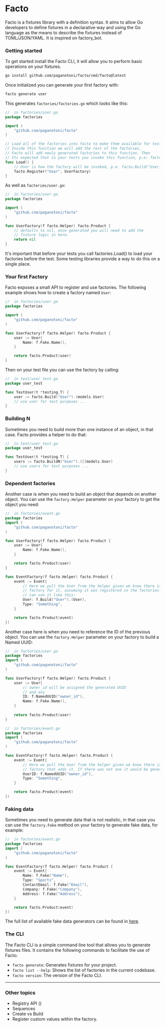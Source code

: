 # Facto

Facto is a fixtures library with a definition syntax. It aims to allow Go developers to define fixtures in a declarative way and using the Go language as the means to describe the fixtures instead of TOML/JSON/YAML. It is inspired on factory_bot.

### Getting started

To get started install the Facto CLI, it will allow you to perform basic operations on your fixtures.

```sh
go install github.com/paganotoni/facto/cmd/facto@latest
```

Once initialized you can generate your first factory with:

```sh
facto generate user
```

This generates `factories/factories.go` which looks like this:
```go
//  in factories/user.go
package factories

import (
    "github.com/paganotoni/facto"
)

// Load all of the factories into facto to make them available for tests.
// Inside this function we will add the rest of the factories, 
// Facto will add newly generated factories to this function. Then 
// Its expected that in your tests you invoke this function, p.e: factories.Load()
func Load() {
    // User is how the factory will be invoked, p.e. facto.Build("User)
    facto.Register("User", UserFactory)
}

```

As well as `factories/user.go`:

```go
//  in factories/user.go
package factories

import (
    "github.com/paganotoni/facto"
)

func UserFactory(f facto.Helper) facto.Product {
    // defaults to nil, once generated you will need to add the 
    // fixture logic in here.
    return nil
}
```

It's important that before your tests you call factories.Load() to load your factories before the test. Some testing libraries provide a way to do this on a single place.

### Your first Factory

Facto exposes a small API to register and use factories. The following example shows how to create a factory named `User`:

```go
//  in factories/user.go
package factories

import (
    "github.com/paganotoni/facto"
)

func UserFactory(f facto.Helper) facto.Product {
    user := User{
        Name: f.Fake.Name(),
    }

    return facto.Product(user)
}
```

Then on your test file you can use the factory by calling:

```go
//  in test/user_test.go
package user_test

func TestUser(t *testing.T) {
    user := facto.Build("User").(models.User)
    // use user for test purposes ...
}
```

### Building N   
Sometimes you need to build more than one instance of an object, in that case. Facto provides a helper to do that:

```go
//  in test/user_test.go
package user_test

func TestUser(t *testing.T) {
    users := facto.BuildN("User").([]models.User)
    // use users for test purposes ...
}

```

### Dependent factories

Another case is when you need to build an object that depends on another object. You can use the `factory.Helper` parameter on your factory to get the object you need:

```go
//  in factories/event.go
package factories
import (
    "github.com/paganotoni/facto"
)

func UserFactory(f facto.Helper) facto.Product {
    user := User{
        Name: f.Fake.Name(),
    }

    return facto.Product(user)
}

func EventFactory(f facto.Helper) facto.Product {
    event := Event{
        // Here we pull the User from the helper given we know there is a 
        // factory for it, assuming it was registered in the factories.Load() as `User` we
        // can use it like this:
        User: f.Build("User").(User),
        Type: "Something",
    }

    return facto.Product(event)
})
```

Another case here is when you need to reference the ID of the previous object. You can use the `factory.Helper` parameter on your factory to build a Named UUID:

```go
//  in factories/user.go
package factories
import (
    "github.com/paganotoni/facto"
)

func UserFactory(f facto.Helper) facto.Product {
    user := User{
        // owner_id will be assigned the generated UUID 
        // and any 
        ID: f.NamedUUID("owner_id"),
        Name: f.Fake.Name(),
    }
    
    return facto.Product(user)
}

//  in factories/event.go
package factories
import (
    "github.com/paganotoni/facto"
)

func EventFactory(f facto.Helper) facto.Product {
    event := Event{
        // Here we pull the User from the helper given we know there is a 
        // factory that adds it. If there was not one it would be generated new.
        UserID: f.NamedUUID("owner_id"),
        Type: "Something",
    }

    return facto.Product(event)
})
```

### Faking data

Sometimes you need to generate data that is not realistic, in that case you can use the `factory.Fake` method on your factory to generate fake data, for example:

```go
//  in factories/event.go
package factories
import (
    "github.com/paganotoni/facto"
)

func EventFactory(f facto.Helper) facto.Product {
    event := Event{
        Name: f.Fake("Name"),
        Type: "Sports",
        ContactEmail: f.Fake("Email"),
        Company: f.Fake("Company"),
        Address: f.Fake("Address"),
    }

    return facto.Product(event)
})
```

The full list of available fake data generators can be found in [here](link-to-repo).

### The CLI

The Facto CLI is a simple command line tool that allows you to generate fixtures files. It contains the following commands to facilitate the use of Facto:

 * `facto generate`: Generates fixtures for your project.
 * `facto list --help`: Shows the list of factories in the current codebase.
 * `facto version`: The version of the Facto CLI.


-------------

### Other topics

- Registry API ()
- Sequences
- Create vs Build
- Register custom values within the factory.
